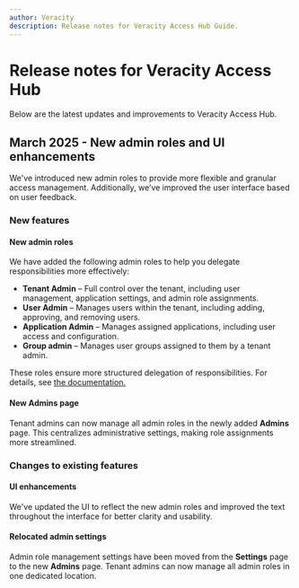 ```yaml
---
author: Veracity  
description: Release notes for Veracity Access Hub Guide.  
---
```


# Release notes for Veracity Access Hub  

Below are the latest updates and improvements to Veracity Access Hub.  

## March 2025 - New admin roles and UI enhancements  

We've introduced new admin roles to provide more flexible and granular access management. Additionally, we’ve improved the user interface based on user feedback.  

### New features  

#### New admin roles  
We have added the following admin roles to help you delegate responsibilities more effectively:  

- **Tenant Admin** – Full control over the tenant, including user management, application settings, and admin role assignments.  
- **User Admin** – Manages users within the tenant, including adding, approving, and removing users.  
- **Application Admin** – Manages assigned applications, including user access and configuration.  
- **Group admin** – Manages user groups assigned to them by a tenant admin.  

These roles ensure more structured delegation of responsibilities. For details, see [the documentation.](accesshub.md) 

#### New Admins page  
Tenant admins can now manage all admin roles in the newly added **Admins** page. This centralizes administrative settings, making role assignments more streamlined.  

### Changes to existing features  

#### UI enhancements  
We've updated the UI to reflect the new admin roles and improved the text throughout the interface for better clarity and usability.  

#### Relocated admin settings  
Admin role management settings have been moved from the **Settings** page to the new **Admins** page. Tenant admins can now manage all admin roles in one dedicated location.  